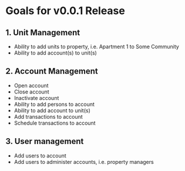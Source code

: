 # Goals for v0.0.1 Release # 
## 1. Unit Management ##
* Ability to add units to property, i.e. Apartment 1 to Some Community 
* Ability to add account(s) to unit(s)

## 2. Account Management ##
* Open account
* Close account
* Inactivate account
* Ability to add persons to account
* Ability to add account to unit(s)
* Add transactions to account
* Schedule transactions to account

## 3. User management ##
* Add users to account
* Add users to administer accounts, i.e. property managers

